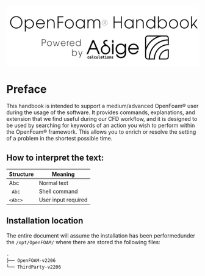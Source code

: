 [![title](images/powered_by_adige.png)](https://www.adigecalculations.com/)

# Preface
This handbook is intended to support a medium/advanced OpenFoam® user
during the usage of the software. It provides commands, explanations,
and extension that we find useful during our CFD workflow, and it is
designed to be used by searching for keywords of an action you wish to
perform within the OpenFoam® framework. This allows you to enrich or
resolve the setting of a problem in the shortest possible time.

## How to interpret the text:

| Structure    | Meaning             |
| -----------  | ------------------- |
| Abc          | Normal text         |
|``` Abc```    | Shell command       |
|```<Abc>``` | User input required |


## Installation location

The entire document will assume the installation has been performedunder the
```/opt/OpenFOAM/``` where there are stored the following files:

```sh
.
├── OpenFOAM-v2206
└── ThirdParty-v2206
```

<!--  Script to show the footer   -->
<html>
<script
    src="https://code.jquery.com/jquery-3.3.1.js"
    integrity="sha256-2Kok7MbOyxpgUVvAk/HJ2jigOSYS2auK4Pfzbm7uH60="
    crossorigin="anonymous">
</script>
<script>
$(function(){
  $("#footer").load("./footers/footer_first_level_depth.html");
});
</script>
<body>
<div id="footer"></div>
</body>
</html>
